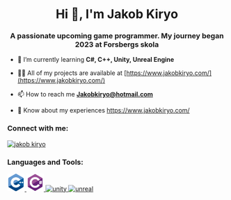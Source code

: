 <h1 align="center">Hi 👋, I'm Jakob Kiryo</h1>
<h3 align="center">A passionate upcoming game programmer. My journey began 2023 at Forsbergs skola</h3>

- 🌱 I’m currently learning **C#, C++, Unity, Unreal Engine**

- 👨‍💻 All of my projects are available at [https://www.jakobkiryo.com/](https://www.jakobkiryo.com/)

- 📫 How to reach me **Jakobkiryo@hotmail.com**

- 📄 Know about my experiences https://www.jakobkiryo.com/
<h3 align="left">Connect with me:</h3>
<p align="left">
<a href="https://linkedin.com/in/jakob kiryo" target="blank"><img align="center" src="https://raw.githubusercontent.com/rahuldkjain/github-profile-readme-generator/master/src/images/icons/Social/linked-in-alt.svg" alt="jakob kiryo" height="30" width="40" /></a>
</p>

<h3 align="left">Languages and Tools:</h3>
<p align="left"> <a href="https://www.w3schools.com/cpp/" target="_blank" rel="noreferrer"> <img src="https://raw.githubusercontent.com/devicons/devicon/master/icons/cplusplus/cplusplus-original.svg" alt="cplusplus" width="40" height="40"/> </a> <a href="https://www.w3schools.com/cs/" target="_blank" rel="noreferrer"> <img src="https://raw.githubusercontent.com/devicons/devicon/master/icons/csharp/csharp-original.svg" alt="csharp" width="40" height="40"/> </a> <a href="https://unity.com/" target="_blank" rel="noreferrer"> <img src="https://www.vectorlogo.zone/logos/unity3d/unity3d-icon.svg" alt="unity" width="40" height="40"/> </a> <a href="https://unrealengine.com/" target="_blank" rel="noreferrer"> <img src="https://raw.githubusercontent.com/kenangundogan/fontisto/036b7eca71aab1bef8e6a0518f7329f13ed62f6b/icons/svg/brand/unreal-engine.svg" alt="unreal" width="40" height="40"/> </a> </p>
